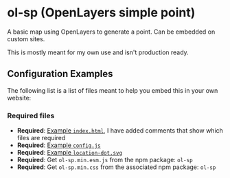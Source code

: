 # ol-sp (OpenLayers simple point)

A basic map using OpenLayers to generate a point. Can be embedded on custom sites.

This is mostly meant for my own use and isn't production ready.

## Configuration Examples

The following list is a list of files meant to help you embed this in your own website:

### Required files

- **Required**: [Example `index.html`](https://github.com/servedsmart/ol-sp/tree/main/index.html), I have added comments that show which files are required
- **Required**: [Example `config.js`](https://github.com/servedsmart/ol-sp/tree/main/src/config.js)
- **Required**: [Example `location-dot.svg`](https://github.com/servedsmart/ol-sp/tree/main/src/assets/icons/location-dot.svg)
- **Required**: Get `ol-sp.min.esm.js` from the npm package: `ol-sp`
- **Required**: Get `ol-sp.min.css` from the associated npm package: `ol-sp`
